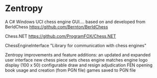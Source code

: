# Zentropy

A C# Windows UCI chess engine GUI....
based on and developed from
BerldChess
https://github.com/Bernton/BerldChess

Chess.NET
https://github.com/ProgramFOX/Chess.NET

ChessEngineInterface
"Library for communication with chess engines"

Zentropy improvements and feature additions:
an updated and expanded user interface
new chess piece sets
chess engine matches
engine logo display (100 x 50)
configurable draw and resign adjudication
FEN opening book usage and creation (from PGN file)
games saved to PGN file
